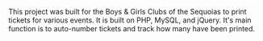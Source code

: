 This project was built for the Boys & Girls Clubs of the Sequoias to print tickets for various events.  It is built on PHP, MySQL, and jQuery.  It's main function is to auto-number tickets and track how many have been printed.
